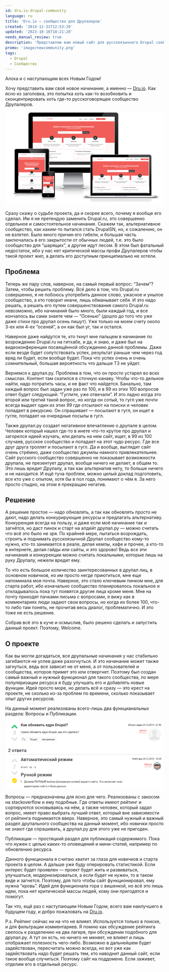 ```yaml
---
id: dru.io-drupal-community
language: ru
title: 'Dru.io — сообщество для Друпалеров'
created: '2014-12-31T12:53:39'
updated: '2023-10-16T18:21:20'
needs_manual_review: true
description: 'Представляю вам новый сайт для русскоязычного Drupal сообщества.'
promo: 'image/newcommunity.png'
tags:
  - Drupal
  - Сообщество
---
```


Алоха и с наступающим всех Новым Годом!

Хочу представить вам своё новое начинание, а именно — [Dru.io](http://dru.io/). Как ясно из заголовка, это попытка хоть как-то возобновить и сконцентрировать хоть где-то русскоговорящее сообщество Друпалеров.

![Сообщество на разных устройствах.](image/screenshot_986x582_99.png)

Сразу скажу о судьбе проекта, да и скорее всего, почему я вообще его сделал. Им я не претендую заменить Drupal.ru, это совершенно отдельное и самостоятельное начинание. Скажем так, альтернативное сообщество, как каким-то пытался стать DrupalSN, но, к сожалению, он не взлетел. Было много причин его гибели, и большая часть заключалась в его закрытости от обычных людей, т.е. это было сообщество для “шарящих”, а другие идут лесом. В этом был фатальный недостаток, ибо у нас нет критической массы профи Друпалеров чтобы такой проект жил, а делать его доступным принципиально не хотели.

Проблема
--------

Теперь же пару слов, наверное, на самый первый вопрос: “Зачем”? Затем, чтобы решить проблему. Всё дело в том, что Drupal.ru совершенно, я не побоюсь употребить данное слово, ужасное и унылое сообщество, а кто говорит иначе, лишь обманывает себя. И это надо решать, а решать его путем совершенствования самого Drupal.ru невозможно, ибо начинаний было много, были каждый год, и все кончалось вы сами знаете чем — “Осенью” (дошло до того что уже даже стихи про друпал осень пишут). Уже только на моем счету около 3-ех или 4-ех “осеней”, а он как был уг, так и остался.

Наверное даже найдутся те, кто ткнут мне пальцем в начинание по возрождению Drupal.ru на гитхабе, и да, я знаю, и даже был на видеоконференции посвящённой обсуждению данной проблемы. Даже если везде будет сопутствовать успех, результат раньше чем через год вряд ли будет, если вообще будет. Пока что успех очень и очень сомнительный, большая вероятность что дальше ТЗ не уйдет.

Вернемся к друпал.ру. Проблема в том, что он просто устарел во всех смыслах. Контент там скатился в сточную канаву. Чтобы что-то дельное найти, надо потратить часы, и не факт что найдется. Банально, там каждый вопрос был задан уже раз по 100, и в 99 из этих 100 вопросов ответ будет следующий: “Гуглите, уже отвечали”. И это ладно когда это второй или третий такой вопрос, но когда он сотый, то гугл уже почти всегда выдает один из этих 99 где отсылают на поиски и человек попадает в рекурсию. Он спрашивает — посылают в гугл, он ищет в гугле, попадает на очередные посылы в гугл.

Также друпал.ру создает негативное впечатление о друпале в целом. Человек который нашел где-то в инете что-то крутое про друпал и загорелся идеей изучать, или делать на нем сайт, ищет, в 99 из 100 случаев, русское сообщество и попадает на этот чудо ресурс. Где все друг друга троллят и посылают в гугл. Да и вообще, выглядит сайт очень стрёмно, даже сообщество джумлы намного привлекательнее. Сайт русского сообщество совершенно не показывает возможности друпала, не презентует друпал, вообще ничего не делает, в общем то. Это лишь вредит Друпалу, а так как альтернатив нету, то больше ничего и не находится. И ещё туча проблем, можно целый доклад подготовить, все кто уже с опытом, хотя бы в пол года, понимают о чём я. За него просто стыдно, на этом я прекращаю негатив.

Решение
-------

А решение простое — надо обновлять, а так как обновлять просто не дают, надо делать конкурирующие ресурсы и предлагать альтернативу. Конкуренция всегда на пользу, и даже если моё начинание так и загнётся, но даст пинок и старт на апдейт друпал.ру — можно считать что всё это было не зря. По крайней мере, пытаться возрождать, строить и поднимать русскоязычной Друпал сообщество кому-то нужно, кто-то занимается в реале, делая кемпы, кафе и прочее, а кто-то в интернете, делая гайды или сайты, и это здорово! Ведь все эти начинания и конкуренции можно считать локальными, которые лишь на руку Друпалу, нежели вредит ему.

То что есть большое количество заинтересованных в друпал лиц, в основном новичков, но им просто негде приютиться, мне еще напоминала моя почта. Наверное, это стало ключевым пинком мне, для старта работ, ибо изначально сообщество планировалось локальное и откладывалось пока тут появятся другие лица кроме меня. Мне на почту приходят пачками письма с вопросами, я вижу как в комментариях люди задают свои вопросы, но когда их более 100, что-то либо там понять, не прочитав весь диалог, проблематично. И это тоже не есть решение.

Собрав всё это в куче и осмыслив, было решено сделать и запустить данный проект. Поэтому, Welcome.

О проекте
---------

Как вы могли догадаться, все друпальные начинания у нас стабильно загибаются не успев даже разогнуться. И это начинание может также загнуться, ведь все зависит не от меня, а от пользователей и сообщества, которое примет это или отвергнет. Поэтому был создан самый важный и нужный функционал для такого сообщества, по мере популяризации ресурса я буду улучшать его и добавлять новые функции. Идей просто море, но делать всё и сразу — это крест на проекте, не сколько из-за проблем по времени, сколько показывает опыт других ресурсов.

На данный момент реализованы всего-лишь два функцианальных раздела: Вопросы и Публикации.


![Вопрос - ответ.](image/screenshot_959x411_99.png)

Вопросы — предназначены для ясно для чего. Реализованы с закосом на stackoverflow и ему подобные. Где ответы имеют рейтинг и сортируются основываясь на нём, а также человек, который задал вопрос, имеет право выбрать лучший ответ, который вне зависимости от рейтинга поднимается вверх. Наверное, это самый нужный и важный раздел друпального сообщества на данный момент, ибо новички просто не знают где спрашивать, а друпал.ру для этого уже не пригоден.

Публикации — простяцкий раздел для публикаций содержимого. Пока что нужен с целью каких-то оповещений и мини-статей, например по обновлению ресурса.

Данного функционала я считаю хватит за глаза для новичков и старта проекта в целом. А дальше уже буду оперировать статистикой. Если интерес будет проявлен — проект будет жить и развиваться, улучшаться, модернизироваться, а если будет не нужен, то в таком виде и загнется. Поэтому, для того чтобы сайт функционировал, ему нужна “кровь”. Идей для функционала гора с вишенкой, но всё это лишь идеи, пока нет критической массы людей, кому они пригодятся и помогут.

Так что, ещё раз с наступающим Новым Годом, всего вам наилучшего в будущем году, и добро пожаловать на [Dru.io](http://dru.io/).

P.s. Рейтинг сейчас ни на что не влияет. Используется только в поиске, и для фильтрации комментариев. Я помню как обсуждение рейтинга свелось к разделению на два лагеря, при обсуждении подобного для друпал.ру. А тут он есть, но ничего не меняет, не влияет и лишь отображает полезность чего-либо. Возможно в дальнейшем будет задействован, пересчитать можно всегда, но вот уже как задействовать надо будет решать тем, кто наводнит данный сайт, если такое вообще случиться. Поэтому сайт на поддомене. Если заживет, отделим его в отдельный ресурс.
